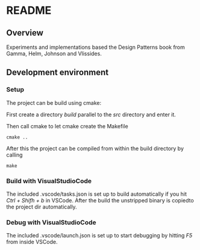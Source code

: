 # README

##  Overview ##
Experiments and implementations based the Design Patterns book from 
Gamma, Helm, Johnson and Vlissides.

## Development environment
### Setup
The project can be build using cmake:

First create a directory *build* parallel to the *src* directory and 
enter it.

Then call cmake to let cmake create the Makefile

    cmake .. 
    
After this the project can be compiled from within the build directory 
by calling

    make

### Build with VisualStudioCode

The included .vscode/tasks.json is set up to build automatically if you
hit *Ctrl + Shifh + b* in VSCode. After the build the unstripped binary 
is copiedto the project dir automatically.

### Debug with VisualStudioCode

The included .vscode/launch.json is set up to start debugging by 
hitting *F5* from inside VSCode.
